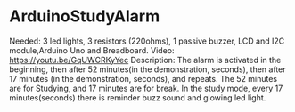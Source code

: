 # ArduinoStudyAlarm


Needed: 3 led lights, 3 resistors (220ohms), 1 passive buzzer, LCD and I2C module,Arduino Uno and Breadboard.
Video: https://youtu.be/GqUWCRKyYec 
Description: The alarm is activated in the beginning, then after 52 minutes(in the demonstration, seconds), then after 17 minutes (in the demonstration, seconds), and repeats. The 52 minutes are for Studying, and 17 minutes are for break. In the study mode, every 17 minutes(seconds) there is reminder buzz sound and glowing led light.
